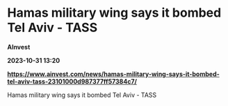 # Hamas military wing says it bombed Tel Aviv - TASS
**AInvest**

**2023-10-31 13:20**

**https://www.ainvest.com/news/hamas-military-wing-says-it-bombed-tel-aviv-tass-23101000d987377ff57384c7/**

Hamas military wing says it bombed Tel Aviv - TASS